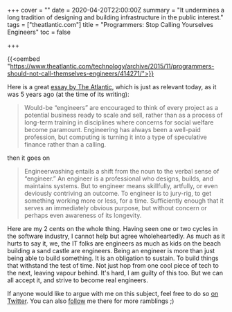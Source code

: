 +++
cover = ""
date = 2020-04-20T22:00:00Z
summary = "It undermines a long tradition of designing and building infrastructure in the public interest."
tags = ["theatlantic.com"]
title = "Programmers: Stop Calling Yourselves Engineers"
toc = false

+++

{{<oembed "https://www.theatlantic.com/technology/archive/2015/11/programmers-should-not-call-themselves-engineers/414271/">}}

Here is a great [essay by The Atlantic](https://www.theatlantic.com/technology/archive/2015/11/programmers-should-not-call-themselves-engineers/414271/), which is just as relevant today, as it was 5 years ago (at the time of its writing):

> Would-be “engineers” are encouraged to think of every project as a potential business ready to scale and sell, rather than as a process of long-term training in disciplines where concerns for social welfare become paramount. Engineering has always been a well-paid profession, but computing is turning it into a type of speculative finance rather than a calling.

then it goes on

> Engineerwashing entails a shift from the noun to the verbal sense of “engineer.” An engineer is a professional who designs, builds, and maintains systems. But to engineer means skillfully, artfully, or even deviously contriving an outcome. To engineer is to jury-rig, to get something working more or less, for a time. Sufficiently enough that it serves an immediately obvious purpose, but without concern or perhaps even awareness of its longevity.

Here are my 2 cents on the whole thing. Having seen one or two cycles in the software industry, I cannot help but agree wholeheartedly. As much as it hurts to say it, we, the IT folks are engineers as much as kids on the beach building a sand castle are engineers. Being an engineer is more than just being able to build something. It is an obligation to sustain. To build things that withstand the test of time. Not just hop from one cool piece of tech to the next, leaving vapour behind. It's hard, I am guilty of this too. But we can all accept it, and strive to become real engineers.

If anyone would like to argue with me on this subject, feel free to do so [on Twitter](https://twitter.com/preslavrachev). You can also [follow](https://twitter.com/preslavrachev) me there for more ramblings ;)
